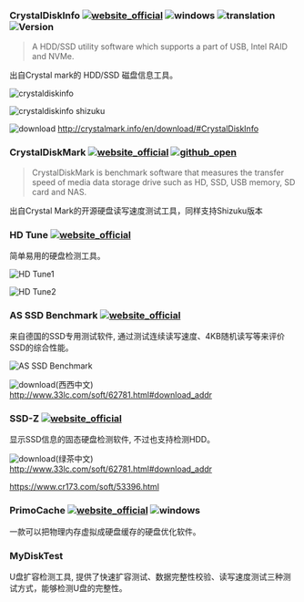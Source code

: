 ### CrystalDiskInfo [![website_official](https://gitbook07.oss-cn-hangzhou.aliyuncs.com/website_official.svg)](http://crystalmark.info/software/CrystalDiskInfo/index-e.html) ![windows](https://gitbook07.oss-cn-hangzhou.aliyuncs.com/windows.svg) ![translation](https://gitbook07.oss-cn-hangzhou.aliyuncs.com/translation.svg) ![Version](https://img.shields.io/badge/Version-8.2.4-ff55bb.svg)

> A HDD/SSD utility software which supports a part of USB, Intel RAID and NVMe.

出自Crystal mark的 HDD/SSD 磁盘信息工具。

![crystaldiskinfo](../../.gitbook/assets/z-hardwares-info-disk-crystaldiskinfo.JPG)

![crystaldiskinfo shizuku](../../.gitbook/assets/z-hardwares-info-disk-crystaldiskinfo-shizuku.JPG)

![download](https://gitbook07.oss-cn-hangzhou.aliyuncs.com/download.svg) http://crystalmark.info/en/download/#CrystalDiskInfo

### CrystalDiskMark [![website_official](https://gitbook07.oss-cn-hangzhou.aliyuncs.com/website_official.svg)](http://crystalmark.info/software/CrystalDiskMark/index-e.html) [![github_open](https://gitbook07.oss-cn-hangzhou.aliyuncs.com/github_open.svg)](https://osdn.net/projects/crystaldiskmark/)

> CrystalDiskMark is benchmark software that measures the transfer speed of media data storage drive such as HD, SSD, USB memory, SD card and NAS.

出自Crystal Mark的开源硬盘读写速度测试工具，同样支持Shizuku版本

### HD Tune [![website_official](https://gitbook07.oss-cn-hangzhou.aliyuncs.com/website_official.svg)](http://www.hdtune.com/)

简单易用的硬盘检测工具。

![HD Tune1](../../.gitbook/assets/z-system-hardware-disk-hdtune01.png)

![HD Tune2](../../.gitbook/assets/z-system-hardware-disk-hdtune02.png)

### AS SSD Benchmark [![website_official](https://gitbook07.oss-cn-hangzhou.aliyuncs.com/website_official.svg)](https://www.alex-is.de/PHP/fusion/downloads.php)

来自德国的SSD专用测试软件, 通过测试连续读写速度、4KB随机读写等来评价SSD的综合性能。

![AS SSD Benchmark](../../.gitbook/assets/z-system-hardware-disk-assdbenchmark.jpg)

![download](https://gitbook07.oss-cn-hangzhou.aliyuncs.com/third_party.svg)(西西中文) http://www.33lc.com/soft/62781.html#download_addr

### SSD-Z [![website_official](https://gitbook07.oss-cn-hangzhou.aliyuncs.com/website_official.svg)](http://aezay.dk/aezay/ssdz/)

显示SSD信息的固态硬盘检测软件, 不过也支持检测HDD。

![download](https://gitbook07.oss-cn-hangzhou.aliyuncs.com/third_party.svg)(绿茶中文) http://www.33lc.com/soft/62781.html#download_addr

https://www.cr173.com/soft/53396.html

### PrimoCache [![website_official](https://gitbook07.oss-cn-hangzhou.aliyuncs.com/website_official.svg)](https://www.romexsoftware.com/zh-cn/primo-cache/download.html)  ![windows](https://gitbook07.oss-cn-hangzhou.aliyuncs.com/windows.svg)

一款可以把物理内存虚拟成硬盘缓存的硬盘优化软件。

### MyDiskTest

U盘扩容检测工具, 提供了快速扩容测试、数据完整性校验、读写速度测试三种测试方式，能够检测U盘的完整性。